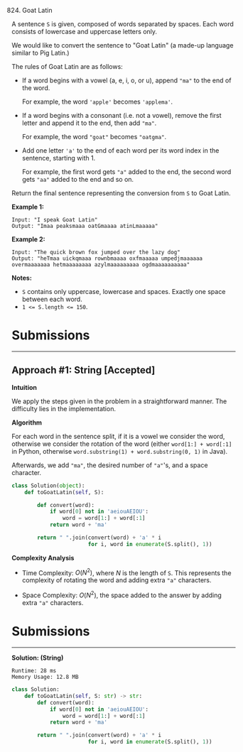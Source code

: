 824. Goat Latin

A sentence `S` is given, composed of words separated by spaces. Each word consists of lowercase and uppercase letters only.

We would like to convert the sentence to "Goat Latin" (a made-up language similar to Pig Latin.)

The rules of Goat Latin are as follows:

* If a word begins with a vowel (a, e, i, o, or u), append `"ma"` to the end of the word.

    For example, the word `'apple'` becomes `'applema'`.
 
* If a word begins with a consonant (i.e. not a vowel), remove the first letter and append it to the end, then add `"ma"`.

    For example, the word `"goat"` becomes `"oatgma"`.
 
* Add one letter `'a'` to the end of each word per its word index in the sentence, starting with 1.

    For example, the first word gets `"a"` added to the end, the second word gets `"aa"` added to the end and so on.

Return the final sentence representing the conversion from `S` to Goat Latin. 

 

**Example 1:**
```
Input: "I speak Goat Latin"
Output: "Imaa peaksmaaa oatGmaaaa atinLmaaaaa"
```

**Example 2:**
```
Input: "The quick brown fox jumped over the lazy dog"
Output: "heTmaa uickqmaaa rownbmaaaa oxfmaaaaa umpedjmaaaaaa overmaaaaaaa hetmaaaaaaaa azylmaaaaaaaaa ogdmaaaaaaaaaa"
```

**Notes:**

* `S` contains only uppercase, lowercase and spaces. Exactly one space between each word.
* `1 <= S.length <= 150`.

# Submissions
---
## Approach #1: String [Accepted]
**Intuition**

We apply the steps given in the problem in a straightforward manner. The difficulty lies in the implementation.

**Algorithm**

For each word in the sentence split, if it is a vowel we consider the word, otherwise we consider the rotation of the word (either `word[1:] + word[:1]` in Python, otherwise `word.substring(1) + word.substring(0, 1)` in Java).

Afterwards, we add `"ma"`, the desired number of `"a"`'s, and a space character.

```python
class Solution(object):
    def toGoatLatin(self, S):

        def convert(word):
            if word[0] not in 'aeiouAEIOU':
                word = word[1:] + word[:1]
            return word + 'ma'

        return " ".join(convert(word) + 'a' * i
                        for i, word in enumerate(S.split(), 1))
```

**Complexity Analysis**

* Time Complexity: $O(N^2)$, where $N$ is the length of `S`. This represents the complexity of rotating the word and adding extra `"a"` characters.

* Space Complexity: $O(N^2)$, the space added to the answer by adding extra `"a"` characters.

# Submissions
---
**Solution: (String)**
```
Runtime: 28 ms
Memory Usage: 12.8 MB
```
```python
class Solution:
    def toGoatLatin(self, S: str) -> str:
        def convert(word):
            if word[0] not in 'aeiouAEIOU':
                word = word[1:] + word[:1]
            return word + 'ma'

        return " ".join(convert(word) + 'a' * i
                        for i, word in enumerate(S.split(), 1))
```